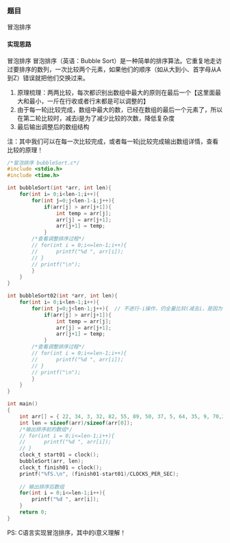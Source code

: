 ### 题目
冒泡排序

#### 实现思路

冒泡排序
冒泡排序（英语：Bubble Sort）是一种简单的排序算法。它重复地走访过要排序的数列，一次比较两个元素，如果他们的顺序（如从大到小、首字母从A到Z）错误就把他们交换过来。

1. 原理梳理：两两比较，每次都识别出数组中最大的原则在最后一个【这里面最大和最小，一斤在行收或者行末都是可以调整的】
2. 由于每一轮j比较完成，数组中最大的数，已经在数组的最后一个元素了，所以在第二轮比较时，减去i是为了减少比较的次数，降低复杂度
3. 最后输出调整后的数组结构

注：其中我们可以在每一次比较完成，或者每一轮j比较完成输出数组详情，查看比较的原理！

```C
/*冒泡排序 bubbleSort.c*/
#include <stdio.h>
#include <time.h>

int bubbleSort(int *arr, int len){
  	for(int i= 0;i<len-1;i++){
    	for(int j=0;j<len-1-i;j++){
      		if(arr[j] > arr[j+1]){
		        int temp = arr[j];
		        arr[j] = arr[j+1];
		        arr[j+1] = temp;
      		}
	  	/*查看调整排序过程*/
	  	// for(int i = 0;i<=len-1;i++){
	   	//  	printf("%d ", arr[i]);
	  	// }
	  	// printf("\n");
    	}
  	}
}

int bubbleSort02(int *arr, int len){
  	for(int i= 0;i<len-1;i++){
    	for(int j=0;j<len-1;j++){  // 不进行-i操作，仍全量比较(减去i，是因为每轮比较完成后，最大的数已经在数组的最后一个，下一轮就不需要和那个进行比较了，所以减去i)
      		if(arr[j] > arr[j+1]){
		        int temp = arr[j];
		        arr[j] = arr[j+1];
		        arr[j+1] = temp;
      		}
	  	/*查看调整排序过程*/
	  	// for(int i = 0;i<=len-1;i++){
	   	//  	printf("%d ", arr[i]);
	  	// }
	  	// printf("\n");
    	}
  	}
}

int main()
{
  	int arr[] = { 22, 34, 3, 32, 82, 55, 89, 50, 37, 5, 64, 35, 9, 70,25, 30, 100 };
  	int len = sizeof(arr)/sizeof(arr[0]);
  	/*输出排序前的数组*/
  	// for(int i = 0;i<=len-1;i++){
    //  	printf("%d ", arr[i]);
  	// }
  	clock_t start01 = clock();
  	bubbleSort(arr, len);
  	clock_t finish01 = clock();
  	printf("%fS.\n", (finish01-start01)/CLOCKS_PER_SEC);
  	
  	// 输出排序后数组
  	for(int i = 0;i<=len-1;i++){
    	printf("%d ", arr[i]);
  	}
  	return 0;
}
```

PS: C语言实现冒泡排序，其中的i意义理解！
